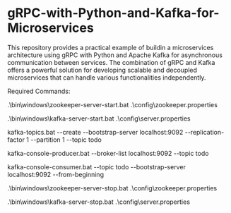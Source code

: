 # gRPC-with-Python-and-Kafka-for-Microservices
This repository provides a practical example of buildin a microservices architecture using gRPC with Python and Apache Kafka for asynchronous communication between services. The combination of gRPC and Kafka offers a powerful solution for developing scalable and decoupled microservices that can handle various functionalities independently.

Required Commands:

.\bin\windows\zookeeper-server-start.bat .\config\zookeeper.properties

.\bin\windows\kafka-server-start.bat .\config\server.properties

kafka-topics.bat --create --bootstrap-server localhost:9092 --replication-factor 1 --partition 1 --topic todo

kafka-console-producer.bat --broker-list localhost:9092 --topic todo

kafka-console-consumer.bat --topic todo --bootstrap-server localhost:9092 --from-beginning

.\bin\windows\zookeeper-server-stop.bat .\config\zookeeper.properties

.\bin\windows\kafka-server-stop.bat .\config\server.properties
